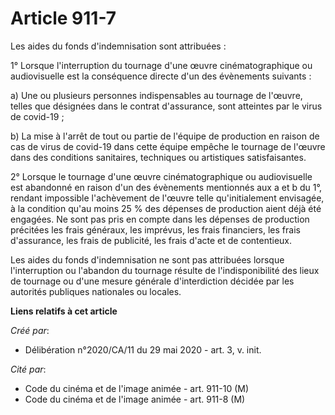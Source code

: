 # Article 911-7

Les aides du fonds d'indemnisation sont attribuées :

1° Lorsque l'interruption du tournage d'une œuvre cinématographique ou audiovisuelle est la conséquence directe d'un des
évènements suivants :

a) Une ou plusieurs personnes indispensables au tournage de l'œuvre, telles que désignées dans le contrat d'assurance, sont
atteintes par le virus de covid-19 ;

b) La mise à l'arrêt de tout ou partie de l'équipe de production en raison de cas de virus de covid-19 dans cette équipe
empêche le tournage de l'œuvre dans des conditions sanitaires, techniques ou artistiques satisfaisantes.

2° Lorsque le tournage d'une œuvre cinématographique ou audiovisuelle est abandonné en raison d'un des évènements mentionnés
aux a et b du 1°, rendant impossible l'achèvement de l'œuvre telle qu'initialement envisagée, à la condition qu'au moins 25 %
des dépenses de production aient déjà été engagées. Ne sont pas pris en compte dans les dépenses de production précitées les
frais généraux, les imprévus, les frais financiers, les frais d'assurance, les frais de publicité, les frais d'acte et de
contentieux.

Les aides du fonds d'indemnisation ne sont pas attribuées lorsque l'interruption ou l'abandon du tournage résulte de
l'indisponibilité des lieux de tournage ou d'une mesure générale d'interdiction décidée par les autorités publiques
nationales ou locales.

**Liens relatifs à cet article**

_Créé par_:

  - Délibération n°2020/CA/11 du 29 mai 2020 - art. 3, v. init.

_Cité par_:

  - Code du cinéma et de l'image animée - art. 911-10 (M)
  - Code du cinéma et de l'image animée - art. 911-8 (M)
